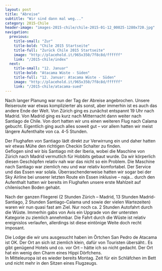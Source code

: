 ```yaml
---
layout: post
title: "Abreise"
subtitle: "Wir sind dann mal weg..."
category: 2015-Chile
header-image: "images-2015-chile/chile-2015-01-12_00025-1280x720.jpg"
navigation:
  previous:
    title-small: "Zur"
    title-bold: "Chile 2015 Startseite"
    title-full: "Zurück Chile 2015 Startseite"
    image: "http://placehold.it/965x350/7f8c8d/ffffff"
    link: "/2015-chile/index"
  next:
    title-small: "12. Januar"
    title-bold: "Atacama Wüste - Süden"
    title-full: "12. Januar: Atacama Wüste - Süden"
    image: "http://placehold.it/965x350/7f8c8d/ffffff"
    link: "/2015-chile/atacama-sued"
---
```


Nach langer Planung war nun der Tag der Abreise angebrochen. Unsere Reiseroute war etwas komplizierter als sonst, aber immerhin ist es auch das andere Ende der Welt. Von Zürich ging es zunächst entspannt 19 Uhr nach Madrid. Von Madrid ging es kurz nach Mitternacht dann weiter nach Santiago de Chile. Von dort hatten wir uns einen weiteren Flug nach Calama gebucht. Eigentlich ging auch alles soweit gut – vor allem hatten wir meist längere Aufenthalte von ca. 4-5 Stunden. 

Der Flughafen von Santiago lädt direkt zur Verwirrung ein und daher hatten wir etwas Mühe den richtigen Checkin Schalter zu finden.  
Geflogen sind wir bis Santiago mit der Iberia, wobei die Maschine von Zürich nach Madrid vermutlich für Hobbits gebaut wurde. Da wir körperlich diesen Geschöpfen relativ nah war das nicht so ein Problem. Die Maschine nach Santiago war ziemlich neu und war relativ komfortabel. Der Service und das Essen war solala. Überraschenderweise hatten wir sogar bei der Sky Airline bei unserer letzten Route ein Essen inklusive – naja… durch den Aufenthalt hatten wir bereits im Flughafen unsere erste Mahlzeit auf chilenischen Boden gehabt.  

Nach der ganzen Fliegerei (2 Stunden Zürich – Madrid, 13 Stunden Madrid-Santiago, 2 Stunden Santiago-Calama und sowie der vielen Wartezeiten) waren wir nun quasi fast am Ziel. Nur noch ca. 2 Stunden Autofahrt durch die Wüste. Immerhin gabs von Avis ein Upgrade von der untersten Kategorie zu ziemlich annehmbar. Die Fahrt durch die Wüste ist relativ ereignislos verlaufen, allerdings ist diese eintönige Weite doch recht imposant. 

Die Lodge die wir uns ausgesucht haben im Örtchen San Pedro de Atacama ist OK. Der Ort an sich ist ziemlich klein, dafür von Touristen übersäht:. Es gibt genügend Hotels und co. vor Ort – hätte ich so nicht gedacht. Der Ort hat ein wenig den Charm eines Hippi Dörfchens.  
In Mitteleuropa ist es wieder bereits Montag. Zeit für ein Schläfchen im Bett und nicht mehr in den Sitzen eines Flugzeugs.
